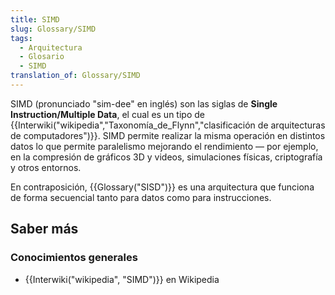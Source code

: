 ```yaml
---
title: SIMD
slug: Glossary/SIMD
tags:
  - Arquitectura
  - Glosario
  - SIMD
translation_of: Glossary/SIMD
---
```

SIMD (pronunciado "sim-dee" en inglés) son las siglas de **Single Instruction/Multiple Data**, el cual es un tipo de {{Interwiki("wikipedia","Taxonomía_de_Flynn","clasificación de arquitecturas de computadores")}}. SIMD permite realizar la misma operación en distintos datos lo que permite paralelismo mejorando el rendimiento — por ejemplo, en la compresión de gráficos 3D y videos, simulaciones físicas, criptografía y otros entornos.

En contraposición, {{Glossary("SISD")}} es una arquitectura que funciona de forma secuencial tanto para datos como para instrucciones.

## Saber más

### Conocimientos generales

- {{Interwiki("wikipedia", "SIMD")}} en Wikipedia
